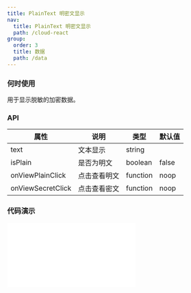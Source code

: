 ```yaml
---
title: PlainText 明密文显示
nav:
  title: PlainText 明密文显示
  path: /cloud-react
group:
  order: 3
  title: 数据
  path: /data
---
```


### 何时使用
用于显示脱敏的加密数据。

### API

| 属性       | 说明             | 类型    | 默认值  |
| ---------- | ---------------- | ------- | ------- |
| text       | 文本显示         | string  |  |
| isPlain | 是否为明文 | boolean | false   |
| onViewPlainClick | 点击查看明文 | function | noop   |
| onViewSecretClick | 点击查看密文 | function | noop   |

 ### 代码演示 

<embed src="@components/plaintext/demos/basic-plaintext.md" /> 
